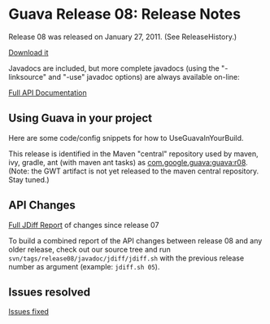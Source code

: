 # Guava Release 08: Release Notes

Release 08 was released on January 27, 2011.  (See ReleaseHistory.)

[Download it](https://github.com/google/guava/archive/v8.0.zip)

Javadocs are included, but more complete javadocs (using the "-linksource" and "-use" javadoc options) are always available on-line:

[Full API Documentation](http://google.github.io/guava/releases/8.0/api/docs/)

## Using Guava in your project

Here are some code/config snippets for how to UseGuavaInYourBuild.

This release is identified in the Maven "central" repository used by maven, ivy, gradle, ant (with maven ant tasks) as [com.google.guava:guava:r08](http://mavencentral.sonatype.com/#artifactdetails%7Ccom.google.guava%7Cguava%7Cr08).  (Note: the GWT artifact is not yet released to the maven central repository.  Stay tuned.)

## API Changes

[Full JDiff Report](http://google.github.io/guava/releases/8.0/api/diffs/) of changes since release 07

To build a combined report of the API changes between release 08 and any older release, check out our source tree and run `svn/tags/release08/javadoc/jdiff/jdiff.sh` with the previous release number as argument (example: `jdiff.sh 05`).

## Issues resolved

[Issues fixed](https://github.com/google/guava/issues?utf8=%E2%9C%93&q=milestone%3A8.0+is%3Aclosed+)
